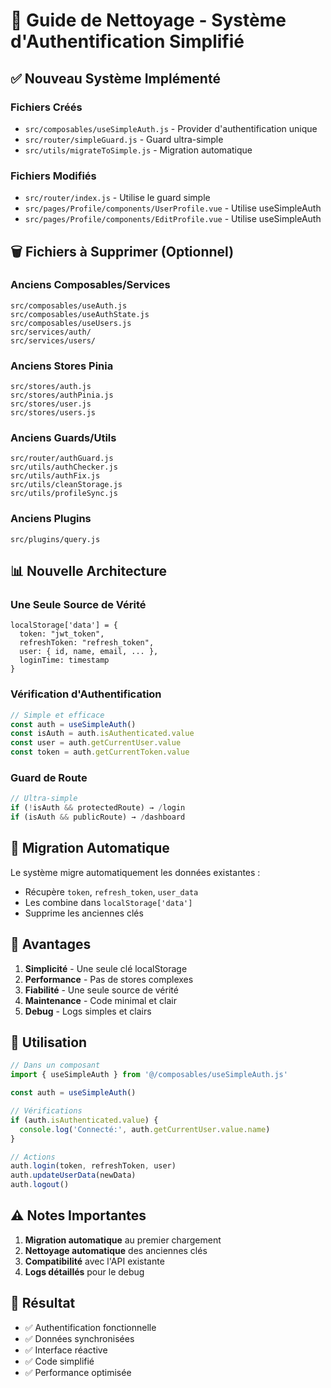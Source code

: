# 🧹 Guide de Nettoyage - Système d'Authentification Simplifié

## ✅ Nouveau Système Implémenté

### Fichiers Créés
- `src/composables/useSimpleAuth.js` - Provider d'authentification unique
- `src/router/simpleGuard.js` - Guard ultra-simple
- `src/utils/migrateToSimple.js` - Migration automatique

### Fichiers Modifiés
- `src/router/index.js` - Utilise le guard simple
- `src/pages/Profile/components/UserProfile.vue` - Utilise useSimpleAuth
- `src/pages/Profile/components/EditProfile.vue` - Utilise useSimpleAuth

## 🗑️ Fichiers à Supprimer (Optionnel)

### Anciens Composables/Services
```
src/composables/useAuth.js
src/composables/useAuthState.js
src/composables/useUsers.js
src/services/auth/
src/services/users/
```

### Anciens Stores Pinia
```
src/stores/auth.js
src/stores/authPinia.js
src/stores/user.js
src/stores/users.js
```

### Anciens Guards/Utils
```
src/router/authGuard.js
src/utils/authChecker.js
src/utils/authFix.js
src/utils/cleanStorage.js
src/utils/profileSync.js
```

### Anciens Plugins
```
src/plugins/query.js
```

## 📊 Nouvelle Architecture

### Une Seule Source de Vérité
```
localStorage['data'] = {
  token: "jwt_token",
  refreshToken: "refresh_token", 
  user: { id, name, email, ... },
  loginTime: timestamp
}
```

### Vérification d'Authentification
```javascript
// Simple et efficace
const auth = useSimpleAuth()
const isAuth = auth.isAuthenticated.value
const user = auth.getCurrentUser.value
const token = auth.getCurrentToken.value
```

### Guard de Route
```javascript
// Ultra-simple
if (!isAuth && protectedRoute) → /login
if (isAuth && publicRoute) → /dashboard
```

## 🚀 Migration Automatique

Le système migre automatiquement les données existantes :
- Récupère `token`, `refresh_token`, `user_data`
- Les combine dans `localStorage['data']`
- Supprime les anciennes clés

## 🎯 Avantages

1. **Simplicité** - Une seule clé localStorage
2. **Performance** - Pas de stores complexes
3. **Fiabilité** - Une seule source de vérité
4. **Maintenance** - Code minimal et clair
5. **Debug** - Logs simples et clairs

## 🔧 Utilisation

```javascript
// Dans un composant
import { useSimpleAuth } from '@/composables/useSimpleAuth.js'

const auth = useSimpleAuth()

// Vérifications
if (auth.isAuthenticated.value) {
  console.log('Connecté:', auth.getCurrentUser.value.name)
}

// Actions
auth.login(token, refreshToken, user)
auth.updateUserData(newData)
auth.logout()
```

## ⚠️ Notes Importantes

1. **Migration automatique** au premier chargement
2. **Nettoyage automatique** des anciennes clés
3. **Compatibilité** avec l'API existante
4. **Logs détaillés** pour le debug

## 🎉 Résultat

- ✅ Authentification fonctionnelle
- ✅ Données synchronisées
- ✅ Interface réactive
- ✅ Code simplifié
- ✅ Performance optimisée
